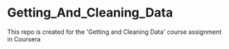 # Getting_And_Cleaning_Data
This repo is created for the 'Getting and Cleaning Data' course assignment in Coursera
